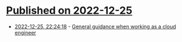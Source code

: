 # [Published on 2022-12-25](index.md)

* [2022-12-25, 22:24:18](https://lobste.rs/s/r5yctg/general_guidance_when_working_as_cloud) - [General guidance when working as a cloud engineer](https://www.lockedinspace.com/posts/001.html)
